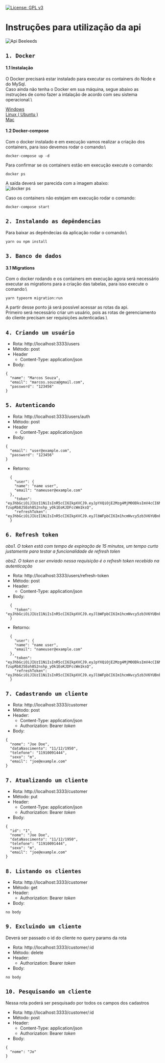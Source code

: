 [![License: GPL v3](https://img.shields.io/badge/License-GPLv3-blue.svg)](https://www.gnu.org/licenses/gpl-3.0)

# Instruções para utilização da api

<img src="https://i.ibb.co/RSQw82n/Captura-de-Tela-2021-12-06-a-s-23-09-05.png" alt="Api Beeleeds" />


## `1. Docker`
#### 1.1 Instalação

O Docker precisará estar instalado para executar os containers do Node e do MySql.\
Caso ainda não tenha o Docker em sua máquina, segue abaixo as instruções de como fazer a intalação de acordo com seu sistema operacional.\

[Windows](https://docs.docker.com/desktop/windows/install)\
[Linux ( Ubuntu )](https://www.digitalocean.com/community/tutorials/how-to-install-and-use-docker-on-ubuntu-20-04-pt)\
[Mac](https://docs.docker.com/desktop/mac/install)

#### 1.2 Docker-compose
Com o docker instalado e em execução vamos realizar a criação dos containers, para isso devemos rodar o comando:\

```
docker-compose up -d
```

Para confirmar se os containers estão em execução execute o comando:

```
docker ps
```

A saída deverá ser parecida com a imagem abaixo:\
<img src="https://i.ibb.co/MgCR3fH/Captura-de-Tela-2021-12-06-a-s-23-47-25.png" alt="docker ps" />

Caso os containers não estejam em execução rodar o comando:

```
docker-compose start
```

## `2. Instalando as depêndencias`

Para baixar as depêndecias da aplicação rodar o comando:\

```
yarn ou npm install
```


## `3. Banco de dados`
#### 3.1 Migrations

Com o docker rodando e os containers em execução agora será necessário executar as migrations para a criação das tabelas, para isso execute o comando:\

```
yarn typeorm migration:run
```

A partir desse ponto já será possível acessar as rotas da api.\
Primeiro será necessário criar um usuário, pois as rotas de gerenciamento do cliente precisam ser requisições autenticadas.\ 


## `4. Criando um usuário `

- Rota: http://localhost:3333/users
- Método: post
- Header
  - Content-Type: application/json
- Body: 

```
{
  "name": "Marcos Souza",
  "email": "marcos.souza@gmail.com",
  "password": "123456"
}
```

## `5. Autenticando `

- Rota: http://localhost:3333/users/auth
- Método: post
- Header
  - Content-Type: application/json
- Body: 

```
{
  "email": "user@example.com",
  "password": "123456"
}
```
- Retorno:
```
  {
    "user": {
    "name": "name user",
    "email": "nameuser@example.com"
  },
    "token": "eyJhbGciOiJIUzI1NiIsInR5cCI6IkpXVCJ9.eyJpYXQiOjE2Mzg4MjM0ODksImV4cCI6MTYzODgyNDM4OSwic3ViIjoiMSJ9.8ODt-fzupRb8J5Eoh8S2nshp_yOk1EoKJDFccWm1ksQ",
    "refreshToken": "eyJhbGciOiJIUzI1NiIsInR5cCI6IkpXVCJ9.eyJlbWFpbCI6Im1hcmNvcy5zb3V6YUBnbWFpbC5jb20iLCJpYXQiOjE2Mzg4MjM0ODksImV4cCI6MTY0MTQxNTQ4OSwic3ViIjoiMSJ9.FnfMDSyDhYKjKdXv107TVoQU9mjp1jCpWi4LPD4unPU"
  }
```

## `6. Refresh token `

*obs1. O token está com tempo de expiração de 15 minutos, um tempo curto justamente para testar a funcionalidade de refresh tolen*

*obs2. O token a ser enviado nessa requisição é o refresh token recebido na autenticação*

- Rota: http://localhost:3333/users/refresh-token
- Método: post
- Header:
  - Content-Type: application/json
- Body: 

```
  {
    "token": "eyJhbGciOiJIUzI1NiIsInR5cCI6IkpXVCJ9.eyJlbWFpbCI6Im1hcmNvcy5zb3V6YUBnbWFpbC5jb20iLCJpYXQiOjE2Mzg3OTAzMTQsImV4cCI6MTY0MTM4MjMxNCwic3ViIjoiMSJ9.s1qs_PTTk3e1FdGjSFcmUYWwUEsjv3pYWf0ak4gO6ls"
  }
```

- Retorno:
```
  {
    "user": {
    "name": "name user",
    "email": "nameuser@example.com"
  },
    "token": "eyJhbGciOiJIUzI1NiIsInR5cCI6IkpXVCJ9.eyJpYXQiOjE2Mzg4MjM0ODksImV4cCI6MTYzODgyNDM4OSwic3ViIjoiMSJ9.8ODt-fzupRb8J5Eoh8S2nshp_yOk1EoKJDFccWm1ksQ",
    "refreshToken": "eyJhbGciOiJIUzI1NiIsInR5cCI6IkpXVCJ9.eyJlbWFpbCI6Im1hcmNvcy5zb3V6YUBnbWFpbC5jb20iLCJpYXQiOjE2Mzg4MjM0ODksImV4cCI6MTY0MTQxNTQ4OSwic3ViIjoiMSJ9.FnfMDSyDhYKjKdXv107TVoQU9mjp1jCpWi4LPD4unPU"
  }
```

## `7. Cadastrando um cliente `

- Rota: http://localhost:3333/customer
- Método: post
- Header: 
  - Content-Type: application/json
  - Authorization: Bearer *token*
- Body:
```
{
  "nome": "Joe Doe",
  "dataNascimento": "11/12/1950",
  "telefone": "11910091444",
  "sexo": "m",
  "email": "joe@example.com"
}
```

## `7. Atualizando um cliente `

- Rota: http://localhost:3333/customer
- Método: put
- Header: 
  - Content-Type: application/json
  - Authorization: Bearer *token*
- Body:
```
{
  "id": "1",
  "nome": "Joe Doe",
  "dataNascimento": "11/12/1950",
  "telefone": "11910091444",
  "sexo": "m",
  "email": "joe@example.com"
}
```

## `8. Listando os clientes `

- Rota: http://localhost:3333/customer
- Método: get
- Header: 
  - Authorization: Bearer *token*
- Body:
```
no body
```

## `9. Excluindo um cliente `

Deverá ser passado o id do cliente no query params da rota 

- Rota: http://localhost:3333/customer/:id
- Método: delete
- Header: 
  - Authorization: Bearer *token*
- Body:
```
no body
```

## `10. Pesquisando um cliente `

Nessa rota poderá ser pesquisado por todos os campos dos cadastros 

- Rota: http://localhost:3333/customer/:id
- Método: post
- Header: 
  - Content-Type: application/json
  - Authorization: Bearer *token*
- Body:
```
{
  "nome": "Jo"
}
```